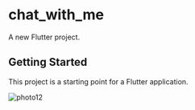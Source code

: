 # chat_with_me

A new Flutter project.

## Getting Started

This project is a starting point for a Flutter application.

![photo12](https://user-images.githubusercontent.com/46135816/146971429-40d3ed89-f07e-4acd-b6e0-bd44b24e6be6.png)
